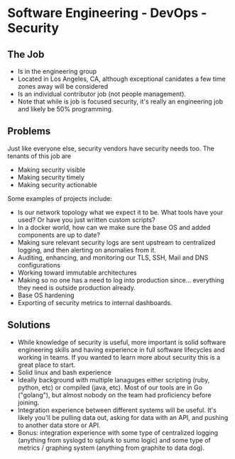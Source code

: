 # Software Engineering - DevOps - Security

## The Job

* Is in the engineering group
* Located in Los Angeles, CA, although exceptional canidates a few time zones
  away will be considered
* Is an individual contributor job (not people management).
* Note that while is job is focused security, it's really an engineering job
  and likely be 50% programming.

## Problems

Just like everyone else, security vendors have security needs too.  The
tenants of this job are

* Making security visible
* Making security timely
* Making security actionable

Some examples of projects include:

* Is our network topology what we expect it to be.  What tools have your used?
Or have you just written custom scripts?
* In a docker world, how can we make sure the base OS and added components are
up to date?
* Making sure relevant security logs are sent upstream to centralized logging,
and then alerting on anomalies from it.
* Auditing, enhancing, and monitoring our TLS, SSH, Mail and DNS configurations
* Working toward immutable architectures
* Making so no one has a need to log into production since… everything they need
is outside production already.
* Base OS hardening
* Exporting of security metrics to internal dashboards.

## Solutions

* While knowledge of security is useful, more important is solid software
  engineering skills and having experience in full software lifecycles and
  working in teams.  If
  you wanted to learn more about security this is a great place to start.
* Solid linux and bash experience
* Ideally background with multiple lanaguges either scripting (ruby, python,
  etc) or compiled (java, etc).  Most of our tools are in Go ("golang"), but
  almost nobody on the team had proficiency before joining.
* Integration experience between different systems will be useful.  It's likely you'll be pulling data
  out, asking for data with an API, and pushing to another data store or API.
* Bonus: integration experience with some type of centralized logging (anything from
  syslogd to splunk to sumo logic) and some type of metrics / graphing system
  (anything from graphite to data dog).
